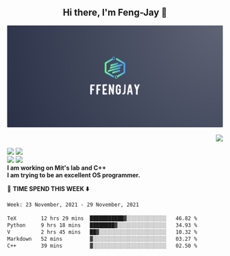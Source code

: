 <h2 align="center"> Hi there, I'm Feng-Jay 👋 </h2>  

![](https://github.com/Feng-Jay/DataStruct/blob/master/Image/1.png)  

<img align="right" src="https://github-readme-stats.vercel.app/api?username=Feng-Jay&show_icons=true&icon_color=CE1D2D&text_color=718096&bg_color=ffffff&hide_title=true" />


&emsp;

![](https://visitor-badge.glitch.me/badge?page_id=Feng-Jay.readme)
![](https://img.shields.io/badge/Concentrate-Cpp-blue)  
![](https://img.shields.io/badge/Rust-primer-orange)
![](https://img.shields.io/badge/Target-OS-9cf)  
**I am working on Mit's lab and C++**  
**I am trying to be an excellent OS programmer.**  


📘 **TIME SPEND THIS WEEK ⬇️**
<!--START_SECTION:waka-->
```text
Week: 23 November, 2021 - 29 November, 2021

TeX        12 hrs 29 mins  ███████████▓░░░░░░░░░░░░░   46.82 % 
Python     9 hrs 18 mins   ████████▓░░░░░░░░░░░░░░░░   34.93 % 
V          2 hrs 45 mins   ██▓░░░░░░░░░░░░░░░░░░░░░░   10.32 % 
Markdown   52 mins         ▓░░░░░░░░░░░░░░░░░░░░░░░░   03.27 % 
C++        39 mins         ▓░░░░░░░░░░░░░░░░░░░░░░░░   02.50 % 
```
<!--END_SECTION:waka-->
